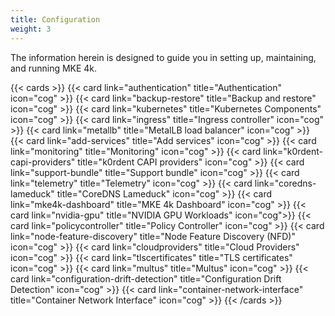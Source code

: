 ```yaml
---
title: Configuration
weight: 3
---
```


The information herein is designed to guide you in setting up, maintaining, and running MKE 4k.

{{< cards >}}
{{< card link="authentication" title="Authentication" icon="cog" >}}
{{< card link="backup-restore" title="Backup and restore" icon="cog" >}}
{{< card link="kubernetes" title="Kubernetes Components" icon="cog" >}}
{{< card link="ingress" title="Ingress controller" icon="cog" >}}
{{< card link="metallb" title="MetalLB load balancer" icon="cog" >}}
{{< card link="add-services" title="Add services" icon="cog" >}}
{{< card link="monitoring" title="Monitoring" icon="cog" >}}
{{< card link="k0rdent-capi-providers" title="k0rdent CAPI providers" icon="cog" >}}
{{< card link="support-bundle" title="Support bundle" icon="cog" >}}
{{< card link="telemetry" title="Telemetry" icon="cog" >}}
{{< card link="coredns-lameduck" title="CoreDNS Lameduck" icon="cog" >}}
{{< card link="mke4k-dashboard" title="MKE 4k Dashboard" icon="cog" >}}
{{< card link="nvidia-gpu" title="NVIDIA GPU Workloads" icon="cog">}}
{{< card link="policycontroller" title="Policy Controller"
icon="cog" >}}
{{< card link="node-feature-discovery" title="Node Feature Discovery (NFD)" icon="cog" >}}
{{< card link="cloudproviders" title="Cloud Providers" icon="cog" >}}
{{< card link="tlscertificates" title="TLS certificates" icon="cog" >}}
{{< card link="multus" title="Multus" icon="cog" >}}
{{< card link="configuration-drift-detection" title="Configuration Drift Detection" icon="cog" >}}
{{< card link="container-network-interface" title="Container Network Interface" icon="cog" >}}
{{< /cards >}}
